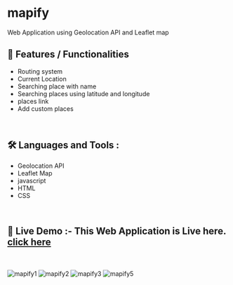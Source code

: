 # mapify
Web Application using Geolocation API and Leaflet map

## 💁 Features / Functionalities
  
  - Routing system
  - Current Location
  - Searching place with name
  - Searching places using latitude and longitude
  - places link
  - Add custom places
  <br>
  

## 🛠 Languages and Tools :
  - Geolocation API
  - Leaflet Map
  - javascript
  - HTML
  - CSS
  <br>

## 🚀 Live Demo :- This Web Application is Live here. [click here](https://subrata-9999.github.io/mapify/)
<br><br> 
![mapify1](https://user-images.githubusercontent.com/109057053/219088881-a126cf77-dad7-4304-a332-c1eacb70e1ef.png)
![mapify2](https://user-images.githubusercontent.com/109057053/219088949-3105360e-cdcc-4f4f-b74a-6b891549c5e2.png)
![mapify3](https://user-images.githubusercontent.com/109057053/219089001-bdae14f1-3b80-4e13-98ea-7b1a71699bbb.png)
![mapify5](https://user-images.githubusercontent.com/109057053/219089058-4c009861-a176-4ffe-9547-bbb6326082fa.jpg)
